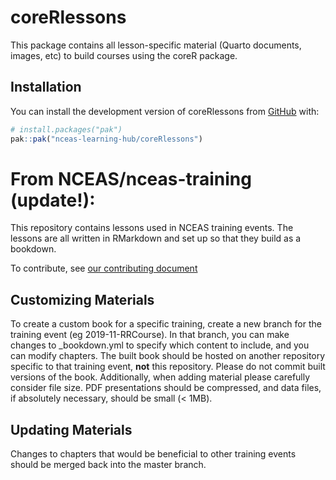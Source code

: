 
<!-- README.md is generated from README.Rmd. Please edit that file -->

# coreRlessons

<!-- badges: start -->
<!-- badges: end -->

This package contains all lesson-specific material (Quarto documents,
images, etc) to build courses using the coreR package.

## Installation

You can install the development version of coreRlessons from
[GitHub](https://github.com/) with:

``` r
# install.packages("pak")
pak::pak("nceas-learning-hub/coreRlessons")
```

# From NCEAS/nceas-training (update!):

This repository contains lessons used in NCEAS training events. The
lessons are all written in RMarkdown and set up so that they build as a
bookdown.

To contribute, see [our contributing document](contributing.md)

## Customizing Materials

To create a custom book for a specific training, create a new branch for
the training event (eg 2019-11-RRCourse). In that branch, you can make
changes to \_bookdown.yml to specify which content to include, and you
can modify chapters. The built book should be hosted on another
repository specific to that training event, **not** this repository.
Please do not commit built versions of the book. Additionally, when
adding material please carefully consider file size. PDF presentations
should be compressed, and data files, if absolutely necessary, should be
small (\< 1MB).

## Updating Materials

Changes to chapters that would be beneficial to other training events
should be merged back into the master branch.

